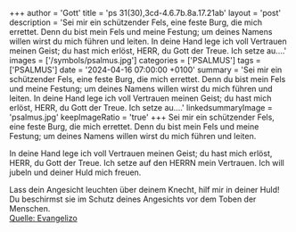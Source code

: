 +++
author = 'Gott'
title = 'ps 31(30),3cd-4.6.7b.8a.17.21ab'
layout = 'post'
description = 'Sei mir ein schützender Fels, eine feste Burg, die mich errettet. Denn du bist mein Fels und meine Festung;  um deines Namens willen wirst du mich führen und leiten.  In deine Hand lege ich voll Vertrauen meinen Geist;  du hast mich erlöst, HERR, du Gott der Treue. Ich setze au....'
images = ['/symbols/psalmus.jpg']
categories = ['PSALMUS']
tags = ['PSALMUS']
date = '2024-04-16 07:00:00 +0100'
summary = 'Sei mir ein schützender Fels, eine feste Burg, die mich errettet. Denn du bist mein Fels und meine Festung;  um deines Namens willen wirst du mich führen und leiten.  In deine Hand lege ich voll Vertrauen meinen Geist;  du hast mich erlöst, HERR, du Gott der Treue. Ich setze au....'
linkedsummaryImage = 'psalmus.jpg'
keepImageRatio = 'true'
+++
Sei mir ein schützender Fels,
eine feste Burg, die mich errettet.
Denn du bist mein Fels und meine Festung; 
um deines Namens willen wirst du mich führen und leiten.

In deine Hand lege ich voll Vertrauen meinen Geist; 
du hast mich erlöst, HERR, du Gott der Treue.
Ich setze auf den HERRN mein Vertrauen.<!--more-->
Ich will jubeln und deiner Huld mich freuen.

Lass dein Angesicht leuchten über deinem Knecht, 
hilf mir in deiner Huld!
Du beschirmst sie im Schutz deines Angesichts
vor dem Toben der Menschen.<br> [Quelle: Evangelizo](https://evangeliumtagfuertag.org/DE/gospel)